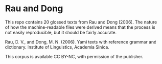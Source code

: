 
# Rau and Dong

This repo contains 20 glossed texts from Rau and Dong (2006). The nature of how the machine-readable files were derived means that the process is not easily reproducible, but it should be fairly accurate.

Rau, D. V., and Dong, M. N. (2006). Yami texts with reference grammar and dictionary. Institute of Linguistics, Academia Sinica.

This corpus is available CC BY-NC, with permission of the publisher.


